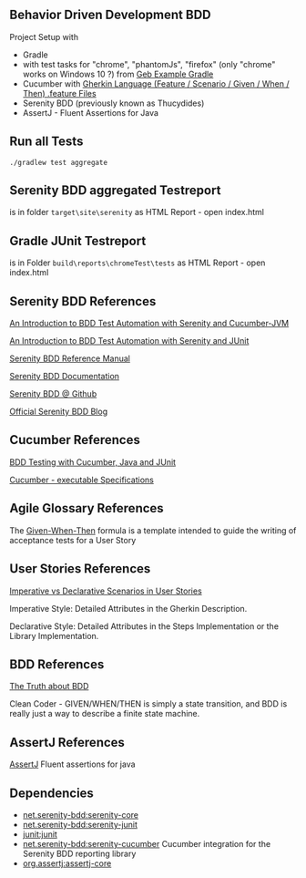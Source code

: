 ## Behavior Driven Development BDD

Project Setup with

- Gradle
- with test tasks for "chrome", "phantomJs", "firefox" (only "chrome" works on Windows 10 ?) from [Geb Example Gradle](https://github.com/geb/geb-example-gradle/blob/master/build.gradle)
- Cucumber with [Gherkin Language (Feature / Scenario / Given / When / Then) .feature Files](https://github.com/cucumber/cucumber/wiki/Gherkin)
- Serenity BDD (previously known as Thucydides)
- AssertJ - Fluent Assertions for Java

## Run all Tests

`./gradlew test aggregate`

## Serenity BDD aggregated Testreport

is in folder `target\site\serenity` as HTML Report - open index.html

## Gradle JUnit Testreport

is in Folder `build\reports\chromeTest\tests` as HTML Report - open index.html

## Serenity BDD References

[An Introduction to BDD Test Automation with Serenity and Cucumber-JVM](http://thucydides.info/docs/articles/an-introduction-to-serenity-bdd-with-cucumber.html)

[An Introduction to BDD Test Automation with Serenity and JUnit](https://dzone.com/articles/introduction-bdd-test)

[Serenity BDD Reference Manual](http://www.thucydides.info/docs/serenity/)

[Serenity BDD Documentation](http://www.thucydides.info/#/documentation)

[Serenity BDD @ Github](https://github.com/serenity-bdd)

[Official Serenity BDD Blog](https://thucydides-webtests.com/)

## Cucumber References

[BDD Testing with Cucumber, Java and JUnit](http://www.hascode.com/2014/12/bdd-testing-with-cucumber-java-and-junit/)

[Cucumber - executable Specifications](https://cucumber.io/)

## Agile Glossary References

The [Given-When-Then](https://www.agilealliance.org/glossary/gwt/) formula is a template intended to guide the writing of acceptance tests for a User Story

## User Stories References

[Imperative vs Declarative Scenarios in User Stories](http://benmabey.com/2008/05/19/imperative-vs-declarative-scenarios-in-user-stories.html)

Imperative Style: Detailed Attributes in the Gherkin Description.

Declarative Style: Detailed Attributes in the Steps Implementation or the Library Implementation.

## BDD References

[The Truth about BDD](https://sites.google.com/site/unclebobconsultingllc/the-truth-about-bdd)

Clean Coder - GIVEN/WHEN/THEN is simply a state transition, and BDD is really just a way to describe a finite state machine.

## AssertJ References 

[AssertJ](http://joel-costigliola.github.io/assertj/) Fluent assertions for java

## Dependencies
- [net.serenity-bdd:serenity-core](https://bintray.com/serenity/maven/serenity-core)
- [net.serenity-bdd:serenity-junit](https://mvnrepository.com/artifact/net.serenity-bdd/serenity-junit)
- [junit:junit](https://bintray.com/bintray/jcenter/junit%3Ajunit)
- [net.serenity-bdd:serenity-cucumber](https://bintray.com/serenity/maven/serenity-cucumber) Cucumber integration for the Serenity BDD reporting library
- [org.assertj:assertj-core](https://bintray.com/bintray/jcenter/org.assertj%3Aassertj-core)
